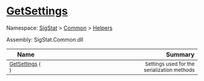 # [GetSettings](./SerializationHelper-100664027.md)

Namespace: [SigStat]() > [Common](./../../README.md) > [Helpers](./../README.md)

Assembly: SigStat.Common.dll

| Name | Summary  |
| ------| -----------:|
| <sub>[GetSettings](./SerializationHelper-100664027.md) (  )</sub> | <img width=225/><sub>Settings used for the serialization methods</sub>
